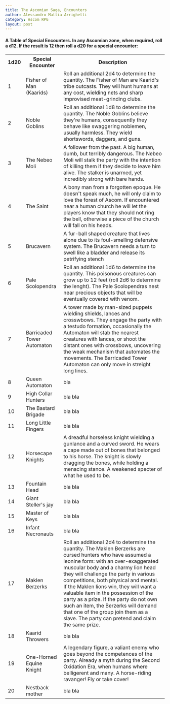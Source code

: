 ```yaml
---
title: The Ascomian Saga, Encounters
author: Alessandro Mattia Arrighetti
category: Ascom RPG
layout: post
---
```


<html>
<head>
<style>
#customers {
  font-family: EB Garamond, Garamond, ,Times New Roman, sans-serif;
  border-collapse: collapse;
  width: 100%;
}

#customers td, #customers th {
  border: 1px solid #ddd;
  padding: 8px;
}

#customers tr:nth-child(even){background-color: #f2f2f2;}

#customers tr:hover {background-color: #ddd;}

#customers th {
  padding-top: 12px;
  padding-bottom: 12px;
  text-align: left;
  background-color: #cbb100;
  color: white;
}
</style>
</head>
<body>

<h4>A Table of Special Encounters. In any Ascomian zone, when required, roll a d12. If the result is 12 then roll a d20 for a special encounter:</h4>

<table id="customers">
  <tr>
    <th>1d20</th>
    <th>Special Encounter</th>
    <th>Description</th>
  </tr>
  <tr>
    <td>1</td>
    <td>Fisher of Man (Kaarids)</td>
    <td>Roll an additional 2d4 to determine the quantity. The Fisher of Man are Kaarid's tribe outcasts. They will hunt humans at any cost, wielding nets and sharp improvised meat-grinding clubs.  </td>
  </tr>
  <tr>
    <td>2</td>
    <td>Noble Goblins</td>
    <td>Roll an additional 1d8 to determine the quantity. The Noble Goblins believe they're humans, consequently they behave like swaggering noblemen, usually harmless. They wield shortswords, daggers, and guns.  </td>
  </tr>
  <tr>
    <td>3</td>
    <td>The Nebeo Moli</td>
    <td>A follower from the past. A big human, dumb, but terribly dangerous. The Nebeo Moli will stalk the party with the intention of killing them if they decide to leave him alive. The stalker is unarmed, yet incredibly strong with bare hands.</td>
  </tr>
  <tr>
    <td>4</td>
    <td>The Saint</td>
    <td>A bony man from a forgotten epoque. He doesn't speak much, he will only claim to love the forest of Ascom. If encountered near a human church he will let the players know that they should not ring the bell, otherwise a piece of the church will fall on his heads. </td>
  </tr>
  <tr>
    <td>5</td>
    <td>Brucavern</td>
    <td>A fur-ball shaped creature that lives alone due to its foul-smelling defensive system. The Brucavern needs a turn to swell like a bladder and release its petrifying stench </td>
  </tr>
  <tr>
    <td>6</td>
    <td>Pale Scolopendra</td>
    <td>Roll an additional 1d6 to determine the quantity. This poisonous creatures can grow up to 12 feet (roll 2d6 to determine the lenght). The Pale Scolopendras nest near precious objects that will be eventually covered with venom.</td>
  </tr>
  <tr>
    <td>7</td>
    <td>Barricaded Tower Automaton</td>
    <td>A tower made by man-sized puppets wielding shields, lances and crosswbows. They engage the party with a testudo formation, occasionally the Automaton will stab the nearest creatures with lances, or shoot the distant ones with crossbows, uncovering the weak mechanism that automates the movements. The Barricaded Tower Automaton can only move in streight long lines.</td>
  </tr>
  <tr>
    <td>8</td>
    <td>Queen Automaton</td>
    <td> bla</td>
  </tr>
  <tr>
    <td>9</td>
    <td>High Collar Hunters</td>
    <td>bla bla</td>
  </tr>
  <tr>
    <td>10</td>
    <td>The Bastard Brigade</td>
    <td>bla bla</td>
  </tr>
  <tr>
    <td>11</td>
    <td>Long Little Fingers</td>
    <td>bla bla</td>
  </tr>
  <tr>
    <td>12</td>
    <td>Horsecape Knights</td>
    <td>A dreadful horseless knight wielding a gunlance and a curved sword. He wears a cape made out of bones that belonged to his horse. The knight is slowly dragging the bones, while holding a menacing stance. A weakened specter of what he used to be.</td>
  </tr>
  <tr>
    <td>13</td>
    <td>Fountain Head</td>
    <td>bla bla</td>
  </tr>
  <tr>
    <td>14</td>
    <td>Giant Steller's jay</td>
    <td>bla bla</td>
  </tr>
  <tr>
    <td>15</td>
    <td>Master of Keys</td>
    <td>bla bla</td>
  </tr>
  <tr>
    <td>16</td>
    <td>Infant Necronauts</td>
    <td>bla bla</td>
  </tr>
  <tr>
    <td>17</td>
    <td>Maklen Berzerks</td>
    <td>Roll an additional 2d4 to determine the quantity. The Maklen Berzerks are cursed hunters who have assumed a leonine form: with an over-exaggerated muscular body and a charmy lion head they will challenge the party in various competitions, both physical and mental. If the Maklen lions win, they will want a valuable item in the possession of the party as a prize. If the party do not own such an item, the Berzerks will demand that one of the group join them as a slave. The party can pretend and claim the same prize. </td>
  </tr>
  <tr>
    <td>18</td>
    <td>Kaarid Throwers</td>
    <td>bla bla</td>
  </tr>
  <tr>
    <td>19</td>
    <td>One-Horned Equine Knight</td>
    <td>A legendary figure, a valiant enemy who goes beyond the competences of the party. Already a myth during the Second Oxidation Era, when humans where belligerent and many. A horse-riding ravanger! Fly or take cover! </td>
  </tr>
  <tr>
    <td>20</td>
    <td>Nestback mother</td>
    <td>bla bla</td>
  </tr>
</table>

</body>
</html>
